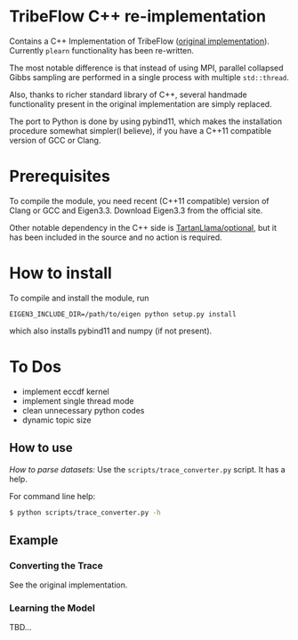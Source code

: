 # TribeFlow C++ re-implementation

Contains a C++ Implementation of TribeFlow ([original implementation](https://github.com/flaviovdf/tribeflow)). Currently ``plearn`` functionality has been re-written.  

The most notable difference is that instead of using MPI, parallel collapsed Gibbs sampling are performed in a single process with multiple ``std::thread``.

Also, thanks to richer standard library of C++, several handmade functionality present in the original implementation are simply replaced.

The port to Python is done by using pybind11, which makes the installation procedure somewhat simpler(I believe), if you have a C++11 compatible version of GCC or Clang.

# Prerequisites

To compile the module, you need recent (C++11 compatible) version of Clang or GCC and Eigen3.3.
Download Eigen3.3 from the official site.

Other notable dependency in the C++ side is [TartanLlama/optional](https://github.com/TartanLlama/optional), but it has been included in the source and no action is required.

# How to install 
To compile and install the module, run
```
EIGEN3_INCLUDE_DIR=/path/to/eigen python setup.py install
```
which also installs pybind11 and numpy (if not present).

# To Dos

* implement eccdf kernel
* implement single thread mode
* clean unnecessary python codes
* dynamic topic size


How to use
----------

*How to parse datasets:* Use the `scripts/trace_converter.py` script. It has a help.

For command line help:

```bash
$ python scripts/trace_converter.py -h
```

Example
-------

### **Converting the Trace**

See the original implementation.

### **Learning the Model**

TBD...


